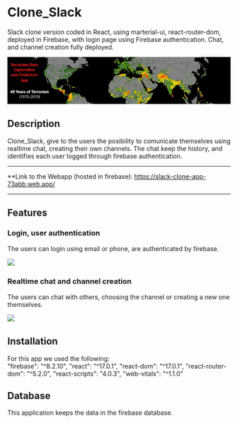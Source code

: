 # Clone_Slack
Slack clone version coded in React, using marterial-ui, react-router-dom, deployed in Firebase, with login page using Firebase authentication.  Chat, and channel creation fully deployed.

![](https://github.com/AlbertCos/Data_Science_project/blob/master/dataset-cover.png)

## Description
Clone_Slack, give to the users the posibility to comunicate themselves using realtime chat, creating their own channels. The chat keep the history, and identifies each user logged through firebase authentication.

-------------------------------------------------------------------------------------------------------------------------------------------------------------------------------

**Link to the Webapp (hosted in firebase): https://slack-clone-app-73abb.web.app/

-------------------------------------------------------------------------------------------------------------------------------------------------------------------------------

## Features

### **Login, user authentication**
The users can login using email or phone, are authenticated by firebase.

![](https://github.com/AlbertCos/Data_Science_project/blob/master/moviegif4.gif)


### **Realtime chat and channel creation**
The users can chat with others, choosing the channel or creating a new one themselves.

![](https://github.com/AlbertCos/Data_Science_project/blob/master/project2gif.gif)


## Installation
For this app we used the following:  
    "firebase": "^8.2.10",
    "react": "^17.0.1",
    "react-dom": "^17.0.1",
    "react-router-dom": "^5.2.0",
    "react-scripts": "4.0.3",
    "web-vitals": "^1.1.0"



## Database
This application keeps the data in the firebase database.
